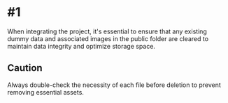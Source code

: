 # #1
When integrating the project, it's essential to ensure that any existing dummy data and associated images in the public folder are cleared to maintain data integrity and optimize storage space.

## Caution
Always double-check the necessity of each file before deletion to prevent removing essential assets.